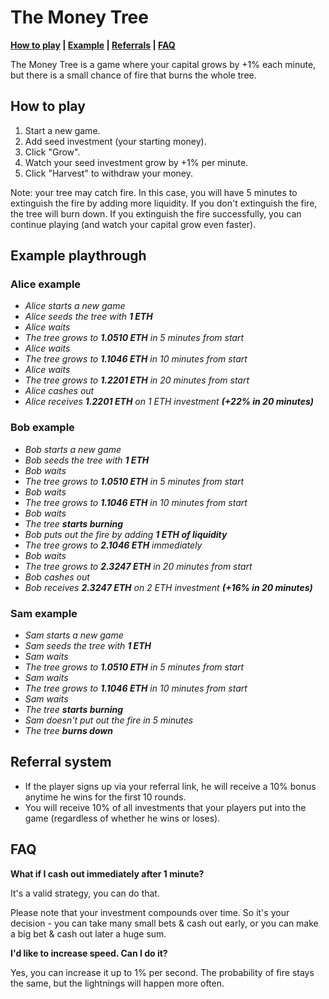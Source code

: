# The Money Tree

**[How to play](#how-to-play) | [Example](#example-playthrough) | [Referrals](#referral-system) | [FAQ](#faq)**

The Money Tree is a game where your capital grows by +1% each minute, but there is a small chance of fire that burns the whole tree.

## How to play

1. Start a new game.
1. Add seed investment (your starting money).
1. Click "Grow".
1. Watch your seed investment grow by +1% per minute.
1. Click "Harvest" to withdraw your money.

Note: your tree may catch fire. In this case, you will have 5 minutes to extinguish the fire by adding more liquidity. If you don't extinguish the fire, the tree will burn down. If you extinguish the fire successfully, you can continue playing (and watch your capital grow even faster).

## Example playthrough

### Alice example

* *Alice starts a new game*
* *Alice seeds the tree with **1 ETH***
* *Alice waits*
* *The tree grows to **1.0510 ETH** in 5 minutes from start*
* *Alice waits*
* *The tree grows to **1.1046 ETH** in 10 minutes from start*
* *Alice waits*
* *The tree grows to **1.2201 ETH** in 20 minutes from start*
* *Alice cashes out*
* *Alice receives **1.2201 ETH** on 1 ETH investment **(+22% in 20 minutes)***

### Bob example

* *Bob starts a new game*
* *Bob seeds the tree with **1 ETH***
* *Bob waits*
* *The tree grows to **1.0510 ETH** in 5 minutes from start*
* *Bob waits*
* *The tree grows to **1.1046 ETH** in 10 minutes from start*
* *Bob waits*
* *The tree **starts burning***
* *Bob puts out the fire by adding **1 ETH of liquidity***
* *The tree grows to **2.1046 ETH** immediately*
* *Bob waits*
* *The tree grows to **2.3247 ETH** in 20 minutes from start*
* *Bob cashes out*
* *Bob receives **2.3247 ETH** on 2 ETH investment **(+16% in 20 minutes)***

### Sam example

* *Sam starts a new game*
* *Sam seeds the tree with **1 ETH***
* *Sam waits*
* *The tree grows to **1.0510 ETH** in 5 minutes from start*
* *Sam waits*
* *The tree grows to **1.1046 ETH** in 10 minutes from start*
* *Sam waits*
* *The tree **starts burning***
* *Sam doesn't put out the fire in 5 minutes*
* *The tree **burns down***

## Referral system

* If the player signs up via your referral link, he will receive a 10% bonus anytime he wins for the first 10 rounds.
* You will receive 10% of all investments that your players put into the game (regardless of whether he wins or loses).

## FAQ

**What if I cash out immediately after 1 minute?**

It's a valid strategy, you can do that.

Please note that your investment compounds over time. So it's your decision - you can take many small bets & cash out early, or you can make a big bet & cash out later a huge sum.

**I'd like to increase speed. Can I do it?**

Yes, you can increase it up to 1% per second. The probability of fire stays the same, but the lightnings will happen more often.
